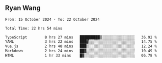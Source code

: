 ## Ryan Wang

<!--START_SECTION:waka-->

```txt
From: 15 October 2024 - To: 22 October 2024

Total Time: 22 hrs 54 mins

TypeScript        8 hrs 27 mins   █████████▒░░░░░░░░░░░░░░░   36.92 %
YAML              3 hrs 22 mins   ███▓░░░░░░░░░░░░░░░░░░░░░   14.75 %
Vue.js            2 hrs 48 mins   ███░░░░░░░░░░░░░░░░░░░░░░   12.24 %
Markdown          2 hrs 24 mins   ██▓░░░░░░░░░░░░░░░░░░░░░░   10.49 %
HTML              1 hr 33 mins    █▓░░░░░░░░░░░░░░░░░░░░░░░   06.78 %
```

<!--END_SECTION:waka-->
